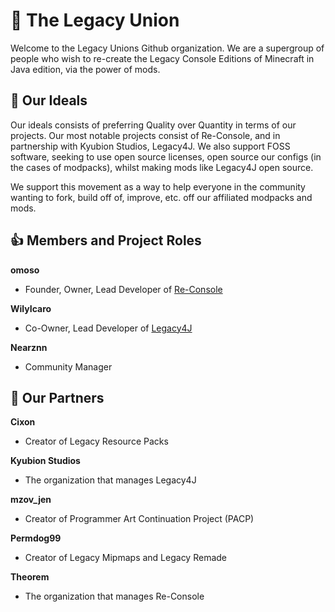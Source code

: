 # :wave:  The Legacy Union
Welcome to the Legacy Unions Github organization.
We are a supergroup of people who wish to re-create the Legacy Console Editions of Minecraft in Java edition, via the power of mods.

## :rocket:  Our Ideals
Our ideals consists of preferring Quality over Quantity in terms of our projects. Our most notable projects consist of Re-Console, and in partnership with Kyubion Studios, Legacy4J.
We also support FOSS software, seeking to use open source licenses, open source our configs (in the cases of modpacks), whilst making mods like Legacy4J open source.

We support this movement as a way to help everyone in the community wanting to fork, build off of, improve, etc. off our affiliated modpacks and mods.

## 👍 Members and Project Roles

**omoso**
- Founder, Owner, Lead Developer of [Re-Console](https://modrinth.com/modpack/legacy-minecraft)

**WilyIcaro**
- Co-Owner, Lead Developer of [Legacy4J](https://modrinth.com/mod/legacy4j)

**Nearznn**
- Community Manager

## 🤝 Our Partners

**Cixon**
- Creator of Legacy Resource Packs

**Kyubion Studios**
- The organization that manages Legacy4J

**mzov_jen**
- Creator of Programmer Art Continuation Project (PACP)

**Permdog99**
- Creator of Legacy Mipmaps and Legacy Remade

**Theorem**
- The organization that manages Re-Console
